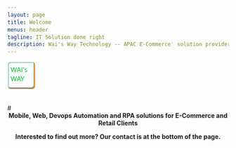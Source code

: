 ```yaml
---
layout: page
title: Welcome
menus: header
tagline: IT Solution done right
description: Wai's Way Technology -- APAC E-Commerce' solution provider
---
```

![](/assets/logo.png) 

<br>
# <center><b>Mobile, Web, Devops Automation and RPA solutions for E-Commerce and Retail Clients
<br>

Interested to find out more? Our contact is at the bottom of the page.